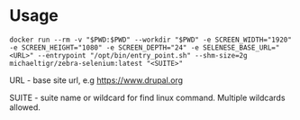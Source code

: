 # Usage

```
docker run --rm -v "$PWD:$PWD" --workdir "$PWD" -e SCREEN_WIDTH="1920" -e SCREEN_HEIGHT="1080" -e SCREEN_DEPTH="24" -e SELENESE_BASE_URL="<URL>" --entrypoint "/opt/bin/entry_point.sh" --shm-size=2g michaeltigr/zebra-selenium:latest "<SUITE>"
```

URL - base site url, e.g https://www.drupal.org

SUITE - suite name or wildcard for find linux command. Multiple wildcards allowed.
